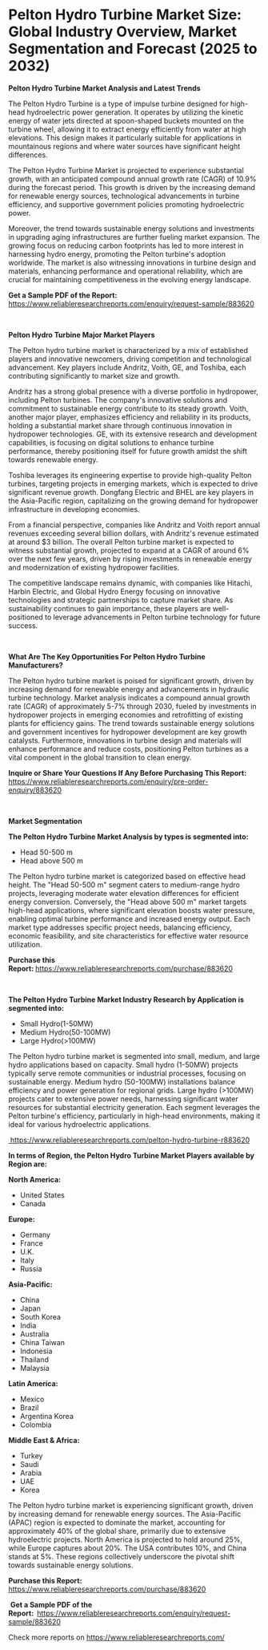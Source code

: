 <p><h1>Pelton Hydro Turbine Market Size: Global Industry Overview, Market Segmentation and Forecast (2025 to 2032)</h1></p><p><strong>Pelton Hydro Turbine Market Analysis and Latest Trends</strong></p>
<p><p>The Pelton Hydro Turbine is a type of impulse turbine designed for high-head hydroelectric power generation. It operates by utilizing the kinetic energy of water jets directed at spoon-shaped buckets mounted on the turbine wheel, allowing it to extract energy efficiently from water at high elevations. This design makes it particularly suitable for applications in mountainous regions and where water sources have significant height differences.</p><p>The Pelton Hydro Turbine Market is projected to experience substantial growth, with an anticipated compound annual growth rate (CAGR) of 10.9% during the forecast period. This growth is driven by the increasing demand for renewable energy sources, technological advancements in turbine efficiency, and supportive government policies promoting hydroelectric power. </p><p>Moreover, the trend towards sustainable energy solutions and investments in upgrading aging infrastructures are further fueling market expansion. The growing focus on reducing carbon footprints has led to more interest in harnessing hydro energy, promoting the Pelton turbine's adoption worldwide. The market is also witnessing innovations in turbine design and materials, enhancing performance and operational reliability, which are crucial for maintaining competitiveness in the evolving energy landscape.</p></p>
<p><strong>Get a Sample PDF of the Report:&nbsp;</strong> <a href="https://www.reliableresearchreports.com/enquiry/request-sample/883620?utm_campaign=2788&utm_medium=2&utm_source=Github&utm_content=ia&utm_term=09042025&utm_id=pelton-hydro-turbine">https://www.reliableresearchreports.com/enquiry/request-sample/883620</a></p>
<p>&nbsp;</p>
<p><strong>Pelton Hydro Turbine Major Market Players</strong></p>
<p><p>The Pelton hydro turbine market is characterized by a mix of established players and innovative newcomers, driving competition and technological advancement. Key players include Andritz, Voith, GE, and Toshiba, each contributing significantly to market size and growth.</p><p>Andritz has a strong global presence with a diverse portfolio in hydropower, including Pelton turbines. The company's innovative solutions and commitment to sustainable energy contribute to its steady growth. Voith, another major player, emphasizes efficiency and reliability in its products, holding a substantial market share through continuous innovation in hydropower technologies. GE, with its extensive research and development capabilities, is focusing on digital solutions to enhance turbine performance, thereby positioning itself for future growth amidst the shift towards renewable energy.</p><p>Toshiba leverages its engineering expertise to provide high-quality Pelton turbines, targeting projects in emerging markets, which is expected to drive significant revenue growth. Dongfang Electric and BHEL are key players in the Asia-Pacific region, capitalizing on the growing demand for hydropower infrastructure in developing economies.</p><p>From a financial perspective, companies like Andritz and Voith report annual revenues exceeding several billion dollars, with Andritz's revenue estimated at around $3 billion. The overall Pelton turbine market is expected to witness substantial growth, projected to expand at a CAGR of around 6% over the next few years, driven by rising investments in renewable energy and modernization of existing hydropower facilities.</p><p>The competitive landscape remains dynamic, with companies like Hitachi, Harbin Electric, and Global Hydro Energy focusing on innovative technologies and strategic partnerships to capture market share. As sustainability continues to gain importance, these players are well-positioned to leverage advancements in Pelton turbine technology for future success.</p></p>
<p>&nbsp;</p>
<p><strong>What Are The Key Opportunities For Pelton Hydro Turbine Manufacturers?</strong></p>
<p><p>The Pelton hydro turbine market is poised for significant growth, driven by increasing demand for renewable energy and advancements in hydraulic turbine technology. Market analysis indicates a compound annual growth rate (CAGR) of approximately 5-7% through 2030, fueled by investments in hydropower projects in emerging economies and retrofitting of existing plants for efficiency gains. The trend towards sustainable energy solutions and government incentives for hydropower development are key growth catalysts. Furthermore, innovations in turbine design and materials will enhance performance and reduce costs, positioning Pelton turbines as a vital component in the global transition to clean energy.</p></p>
<p><strong>Inquire or Share Your Questions If Any Before Purchasing This Report:</strong> <a href="https://www.reliableresearchreports.com/enquiry/pre-order-enquiry/883620?utm_campaign=2788&utm_medium=2&utm_source=Github&utm_content=ia&utm_term=09042025&utm_id=pelton-hydro-turbine">https://www.reliableresearchreports.com/enquiry/pre-order-enquiry/883620</a></p>
<p>&nbsp;</p>
<p><strong>Market Segmentation</strong></p>
<p><strong>The Pelton Hydro Turbine Market Analysis by types is segmented into:</strong></p>
<p><ul><li>Head 50-500 m</li><li>Head above 500 m</li></ul></p>
<p><p>The Pelton hydro turbine market is categorized based on effective head height. The "Head 50-500 m" segment caters to medium-range hydro projects, leveraging moderate water elevation differences for efficient energy conversion. Conversely, the "Head above 500 m" market targets high-head applications, where significant elevation boosts water pressure, enabling optimal turbine performance and increased energy output. Each market type addresses specific project needs, balancing efficiency, economic feasibility, and site characteristics for effective water resource utilization.</p></p>
<p><strong>Purchase this Report:&nbsp;</strong><a href="https://www.reliableresearchreports.com/purchase/883620?utm_campaign=2788&utm_medium=2&utm_source=Github&utm_content=ia&utm_term=09042025&utm_id=pelton-hydro-turbine">https://www.reliableresearchreports.com/purchase/883620</a></p>
<p>&nbsp;</p>
<p><strong>The Pelton Hydro Turbine Market Industry Research by Application is segmented into:</strong></p>
<p><ul><li>Small Hydro(1-50MW)</li><li>Medium Hydro(50-100MW)</li><li>Large Hydro(>100MW)</li></ul></p>
<p><p>The Pelton hydro turbine market is segmented into small, medium, and large hydro applications based on capacity. Small hydro (1-50MW) projects typically serve remote communities or industrial processes, focusing on sustainable energy. Medium hydro (50-100MW) installations balance efficiency and power generation for regional grids. Large hydro (>100MW) projects cater to extensive power needs, harnessing significant water resources for substantial electricity generation. Each segment leverages the Pelton turbine's efficiency, particularly in high-head environments, making it ideal for various hydroelectric applications.</p></p>
<p><a href="https://www.reliableresearchreports.com/pelton-hydro-turbine-r883620?utm_campaign=2788&utm_medium=2&utm_source=Github&utm_content=ia&utm_term=09042025&utm_id=pelton-hydro-turbine">&nbsp;https://www.reliableresearchreports.com/pelton-hydro-turbine-r883620</a></p>
<p><strong>In terms of Region, the Pelton Hydro Turbine Market Players available by Region are:</strong></p>
<p>
    <p> <strong> North America: </strong>
        <ul>
            <li>United States</li>
            <li>Canada</li>
        </ul>
        </p> 
    <p> <strong> Europe: </strong>
        <ul>
            <li>Germany</li>
            <li>France</li>
            <li>U.K.</li>
            <li>Italy</li>
            <li>Russia</li>
        </ul>
        </p> 
    <p> <strong> Asia-Pacific: </strong>
        <ul>
            <li>China</li>
            <li>Japan</li>
            <li>South Korea</li>
            <li>India</li>
            <li>Australia</li>
            <li>China Taiwan</li>
            <li>Indonesia</li>
            <li>Thailand</li>
            <li>Malaysia</li>
        </ul>
        </p> 
    <p> <strong> Latin America: </strong>
        <ul>
            <li>Mexico</li>
            <li>Brazil</li>
            <li>Argentina Korea</li>
            <li>Colombia</li>
        </ul>
        </p> 
    <p> <strong> Middle East & Africa: </strong>
        <ul>
            <li>Turkey</li>
            <li>Saudi</li>
            <li>Arabia</li>
            <li>UAE</li>
            <li>Korea</li>
        </ul>
    </p>
    </p>
<p><p>The Pelton hydro turbine market is experiencing significant growth, driven by increasing demand for renewable energy sources. The Asia-Pacific (APAC) region is expected to dominate the market, accounting for approximately 40% of the global share, primarily due to extensive hydroelectric projects. North America is projected to hold around 25%, while Europe captures about 20%. The USA contributes 10%, and China stands at 5%. These regions collectively underscore the pivotal shift towards sustainable energy solutions.</p></p>
<p><strong>Purchase this Report: </strong><a href="https://www.reliableresearchreports.com/purchase/883620?utm_campaign=2788&utm_medium=2&utm_source=Github&utm_content=ia&utm_term=09042025&utm_id=pelton-hydro-turbine">https://www.reliableresearchreports.com/purchase/883620</a></p>
<p>&nbsp;<strong>Get a Sample PDF of the Report:&nbsp;&nbsp;</strong><a href="https://www.reliableresearchreports.com/enquiry/request-sample/883620?utm_campaign=2788&utm_medium=2&utm_source=Github&utm_content=ia&utm_term=09042025&utm_id=pelton-hydro-turbine">https://www.reliableresearchreports.com/enquiry/request-sample/883620</a></p>
<p><strong></strong></p>
<p>Check more reports on <a href="https://www.reliableresearchreports.com/?utm_campaign=2788&utm_medium=2&utm_source=Github&utm_content=ia&utm_term=09042025&utm_id=pelton-hydro-turbine">https://www.reliableresearchreports.com/</a></p>